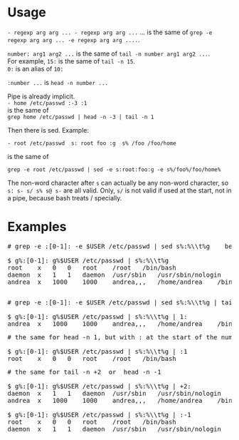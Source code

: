 Usage
=====

`- regexp arg arg ... - regexp arg arg ...` ... is the same of `grep -e regexp arg arg ... -e regexp arg arg ....`.  

`number: arg1 arg2 ...`  is the same of `tail -n number arg1 arg2 ...`.  
For example, `15:` is the same of `tail -n 15`.  
`0:` is an alias of `10:`  

`:number ...` is `head -n number ...`  

Pipe is already implicit.  
`- home /etc/passwd :-3 :1`  
is the same of  
`grep home /etc/passwd | head -n -3 | tail -n 1`  

Then there is sed. Example:  
```
- root /etc/passwd  s: root foo :g  s% /foo /foo/home
```  
is the same of  
```
grep -e root /etc/passwd | sed -e s:root:foo:g -e s%/foo%/foo/home%
```  

The non-word character after `s` can actually be any non-word character, so `s: s- s/ s% s@ s-` are all valid. Only, `s/` is not valid if used at the start, not in a pipe, because bash treats / specially.  

Examples
========

<pre>
# grep -e :[0-1]: -e $USER /etc/passwd | sed s%:%\\t%g    becomes  as follow

$ g%:[0-1]: g%$USER /etc/passwd | s%:%\\t%g
root	x	0	0	root	/root	/bin/bash
daemon	x	1	1	daemon	/usr/sbin	/usr/sbin/nologin
andrea	x	1000	1000	andrea,,,	/home/andrea	/bin/bash
</pre>  

<pre> 
# grep -e :[0-1]: -e $USER /etc/passwd | sed s%:%\\t%g | tail -n 1  becomes  as follow

$ g%:[0-1]: g%$USER /etc/passwd | s%:%\\t%g | 1:
andrea	x	1000	1000	andrea,,,	/home/andrea	/bin/bash
</pre>  

<pre>
# the same for head -n 1, but with : at the start of the number

$ g%:[0-1]: g%$USER /etc/passwd | s%:%\\t%g | :1
root	x	0	0	root	/root	/bin/bash
</pre>  

<pre>
# the same for tail -n +2  or  head -n -1

$ g%:[0-1]: g%$USER /etc/passwd | s%:%\\t%g | +2:
daemon	x	1	1	daemon	/usr/sbin	/usr/sbin/nologin
andrea	x	1000	1000	andrea,,,	/home/andrea	/bin/bash

$ g%:[0-1]: g%$USER /etc/passwd | s%:%\\t%g | :-1
root	x	0	0	root	/root	/bin/bash
daemon	x	1	1	daemon	/usr/sbin	/usr/sbin/nologin
</pre>
